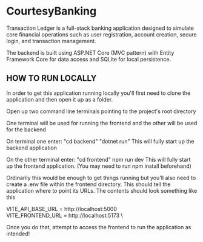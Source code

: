 ﻿# CourtesyBanking

Transaction Ledger is a full-stack banking application designed to simulate core financial operations such as user registration, account creation, secure login, and transaction management.

The backend is built using ASP.NET Core (MVC pattern) with Entity Framework Core for data access and SQLite for local persistence.

## HOW TO RUN LOCALLY

In order to get this application running locally you'll first need to clone the application
and then open it up as a folder.

Open up two command line terminals pointing to the project's root directory

One terminal will be used for running the frontend and the other will be used for the backend

On terminal one enter:
  "cd backend"
  "dotnet run"
  This will fully start up the backend application

On the other terminal enter:
  "cd frontend"
  npm run dev
  This will fully start up the frontend application.
  (You may need to run npm install beforehand)

Ordinarily this would be enough to get things running but you'll also need to create a .env file within the frontend directory.
This should tell the application where to point its URLs. The contents should look something like this

VITE_API_BASE_URL = http://localhost:5000 \
VITE_FRONTEND_URL = http://localhost:5173 \


Once you do that, attempt to access the frontend to run the application as intended!

